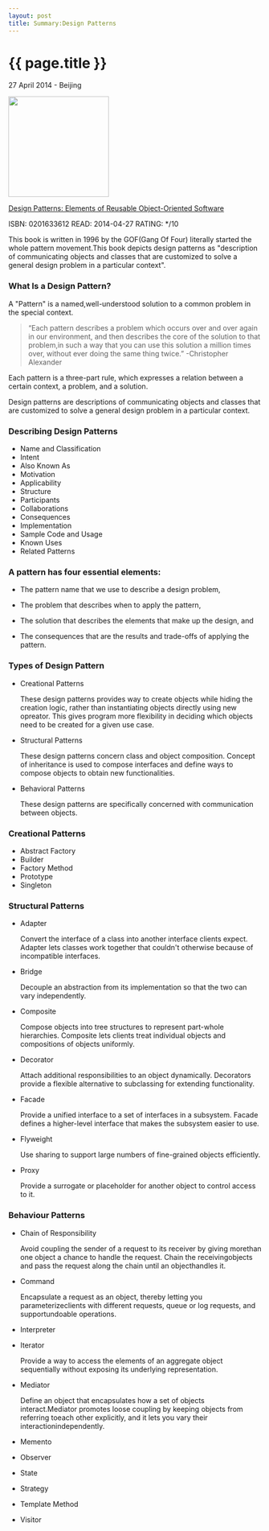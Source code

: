 ```yaml
---
layout: post
title: Summary:Design Patterns
---
```


{{ page.title }}
================

<p class="meta">27 April 2014 - Beijing</p>
 
<img src="http://ecx.images-amazon.com/images/I/51szD9HC9pL._BO2,204,203,200_PIsitb-sticker-arrow-click,TopRight,35,-76_AA300_SH20_OU01_.jpg" width="200" />

[Design Patterns: Elements of Reusable Object-Oriented Software](http://www.amazon.com/Design-Patterns-Elements-Reusable-Object-Oriented/dp/0201633612/ref=sr_1_1?ie=UTF8&qid=1397993114&sr=8-1&keywords=design+pattern)


ISBN: 0201633612 READ: 2014-04-27 RATING: */10

This book is written in 1996 by the GOF(Gang Of Four) literally started the whole pattern movement.This book depicts design patterns as "description of communicating objects and classes that are customized to solve a general design problem in a particular context".  

### What Is a Design Pattern?

A "Pattern" is a named,well-understood solution to a common problem in the special context.


> “Each pattern describes a problem which occurs over and over again in our environment, and then
describes the core of the solution to that problem,in such a way that you can use this solution a million times over, without ever doing the same thing twice.” -Christopher Alexander

Each pattern is a three-part rule, which expresses a relation between a certain context, a problem, and a solution. 

Design patterns are descriptions of communicating objects and classes that are customized to solve a general design problem in a particular context.

### Describing Design Patterns

- Name and Classification
- Intent
- Also Known As
- Motivation
- Applicability
- Structure
- Participants 
- Collaborations 
- Consequences 
- Implementation 
- Sample Code and Usage
- Known Uses
- Related Patterns


### A pattern has four essential elements:

- The pattern name that we use to describe a design problem,

- The problem that describes when to apply the pattern,

- The solution that describes the elements that make up the design, and

- The consequences that are the results and trade-offs of applying the pattern.


### Types of Design Pattern

- Creational Patterns

	These design patterns provides way to create objects while hiding the creation logic, rather than instantiating objects directly using new opreator. This gives program more flexibility in deciding which objects need to be created for a given use case.


- Structural Patterns
	
	These design patterns concern class and object composition. Concept of inheritance is used to compose interfaces and define ways to compose objects to obtain new functionalities.

- Behavioral Patterns

	These design patterns are specifically concerned with communication between objects.

### Creational Patterns

- Abstract Factory
- Builder
- Factory Method
- Prototype 
- Singleton


###	Structural Patterns

- Adapter 

	Convert the interface of a class into another interface clients expect. Adapter lets classes work together that couldn't otherwise because of incompatible interfaces.

- Bridge
	
	Decouple an abstraction from its implementation so that the two can vary independently.
	
- Composite
	
	Compose objects into tree structures to represent part-whole hierarchies. Composite lets clients treat individual objects and compositions of objects uniformly.
	
- Decorator

	Attach additional responsibilities to an object dynamically. Decorators provide a flexible alternative to subclassing for extending functionality.
	
- Facade

	Provide a unified interface to a set of interfaces in a subsystem. Facade defines a higher-level interface that makes the subsystem easier to use.

- Flyweight

	Use sharing to support large numbers of fine-grained objects efficiently.

- Proxy
	
	Provide a surrogate or placeholder for another object to control access to it.

### Behaviour Patterns

- Chain of Responsibility

	Avoid coupling the sender of a request to its receiver by giving morethan one object a chance to handle the request. Chain the receivingobjects and pass the request along the chain until an objecthandles it.
	

- Command

	Encapsulate a request as an object, thereby letting you parameterizeclients with different requests, queue or log requests, and supportundoable operations.

- Interpreter
 
- Iterator

	Provide a way to access the elements of an aggregate object sequentially without exposing its underlying representation.

- Mediator

	Define an object that encapsulates how a set of objects interact.Mediator promotes loose coupling by keeping objects from referring toeach other explicitly, and it lets you vary their interactionindependently.

- Memento
- Observer
- State
- Strategy
- Template Method
- Visitor




